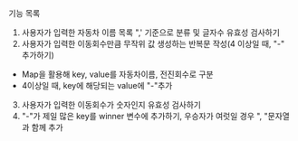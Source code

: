 기능 목록

1. 사용자가 입력한 자동차 이름 목록 ",' 기준으로 분류 및 글자수 유효성 검사하기
2. 사용자가 입력한 이동회수만큼 무작위 값 생성하는 반복문 작성(4 이상일 때, "-" 추가하기)
  - Map을 활용해 key, value를 자동차이름, 전진회수로 구분
  - 4이상일 때, key에 해당되는 value에 "-"추가
3. 사용자가 입력한 이동회수가 숫자인지 유효성 검사하기
4. "-"가 제일 많은 key를 winner 변수에 추가하기, 우승자가 여럿일 경우 ", "문자열과 함께 추가